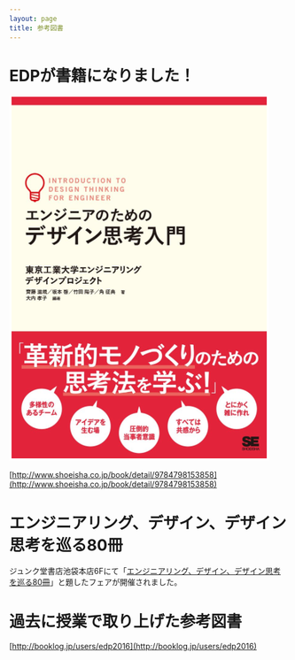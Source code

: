 ```yaml
---
layout: page
title: 参考図書
---
```


# EDPが書籍になりました！

![](edp-book.png)

[http://www.shoeisha.co.jp/book/detail/9784798153858](http://www.shoeisha.co.jp/book/detail/9784798153858)

# エンジニアリング、デザイン、デザイン思考を巡る80冊

ジュンク堂書店池袋本店6Fにて「[エンジニアリング、デザイン、デザイン思考を巡る80冊](https://medium.com/titech-eng-and-design/%E3%82%A8%E3%83%B3%E3%82%B8%E3%83%8B%E3%82%A2%E3%83%AA%E3%83%B3%E3%82%B0-%E3%83%87%E3%82%B6%E3%82%A4%E3%83%B3-%E3%83%87%E3%82%B6%E3%82%A4%E3%83%B3%E6%80%9D%E8%80%83%E3%82%92%E5%B7%A1%E3%82%8B80%E5%86%8A-76b53ee8ff90)」と題したフェアが開催されました。

# 過去に授業で取り上げた参考図書

<script type="text/javascript" src="https://widget.booklog.jp/blogparts/js/booklog_minishelf.js?default" id="booklog_minishelf"></script>
<script type="text/javascript" src="https://api.booklog.jp/json/edp2016?category=0&count=40&callback=booklog_minishelf"></script>

[http://booklog.jp/users/edp2016](http://booklog.jp/users/edp2016)

